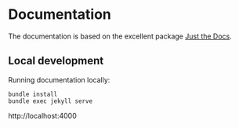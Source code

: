 # Documentation

The documentation is based on the excellent package [Just the Docs](https://just-the-docs.github.io/just-the-docs/).

## Local development

Running documentation locally:

```
bundle install
bundle exec jekyll serve
```

http://localhost:4000
